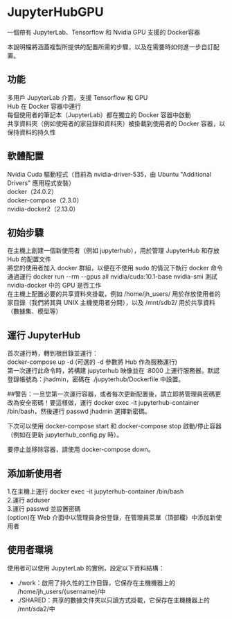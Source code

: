 # JupyterHubGPU
一個帶有 JupyterLab、Tensorflow 和 Nvidia GPU 支援的 Docker容器  

本說明檔將涵蓋複製所提供的配置所需的步驟，以及在需要時如何進一步自訂配置。  


## 功能
多用戶 JupyterLab 介面，支援 Tensorflow 和 GPU  
Hub 在 Docker 容器中運行  
每個使用者的筆記本（JupyterLab）都在獨立的 Docker 容器中啟動  
共享資料夾（例如使用者的家目錄和資料夾）被掛載到使用者的 Docker 容器，以保持資料的持久性  

## 軟體配置
Nvidia Cuda 驅動程式（目前為 nvidia-driver-535，由 Ubuntu "Additional Drivers" 應用程式安裝）  
docker（24.0.2）   
docker-compose（2.3.0）    
nvidia-docker2（2.13.0）    

## 初始步驟
在主機上創建一個新使用者（例如 jupyterhub），用於管理 JupyterHub 和存放 Hub 的配置文件  
將您的使用者加入 docker 群組，以便在不使用 sudo 的情況下執行 docker 命令  
通過運行 docker run --rm --gpus all nvidia/cuda:10.1-base nvidia-smi 測試 nvidia-docker 中的 GPU 是否工作  
在主機上配置必要的共享資料夾掛載，例如 /home/jh_users/ 用於存放使用者的家目錄（我們將其與 UNIX 主機使用者分開），以及 /mnt/sdb2/ 用於共享資料（數據集、模型等）  

## 運行 JupyterHub
首次運行時，轉到根目錄並運行：  
docker-compose up -d (可選的 -d 參數將 Hub 作為服務運行)  
第一次運行此命令時，將構建 jupyterhub 映像並在 <host-ip>:8000 上運行服務器。默認登錄帳號為：jhadmin，密碼在 ./jupyterhub/Dockerfile 中設置。  


##警告：一旦您第一次運行容器，或者每次更新配置後，請立即將管理員密碼更改為安全密碼！要這樣做，運行 docker exec -it jupyterhub-container /bin/bash，然後運行 passwd jhadmin 選擇新密碼。

下次可以使用 docker-compose start 和 docker-compose stop 啟動/停止容器（例如在更新 jupyterhub_config.py 時）。

要停止並移除容器，請使用 docker-compose down。

## 添加新使用者
1.在主機上運行 docker exec -it jupyterhub-container /bin/bash  
2.運行 adduser <username>  
3.運行 passwd <username> 並設置密碼  
(option)在 Web 介面中以管理員身份登錄，在管理員菜單（頂部欄）中添加新使用者 <username>  


## 使用者環境
使用者可以使用 JupyterLab 的實例，設定以下資料結構：  

- ./work：啟用了持久性的工作目錄，它保存在主機機器上的 /home/jh_users/{username}/中  
- ./SHARED：共享的數據文件夾以只讀方式掛載，它保存在主機機器上的 /mnt/sda2/中  

